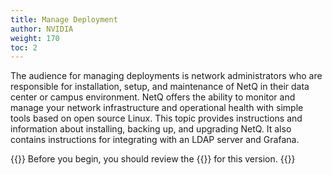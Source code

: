 ```yaml
---
title: Manage Deployment
author: NVIDIA
weight: 170
toc: 2
---
```


The audience for managing deployments is network administrators who are responsible for installation, setup, and maintenance of NetQ in their data center or campus environment. NetQ offers the ability to monitor and manage your network infrastructure and operational health with simple tools based on open source Linux. This topic provides instructions and information about installing, backing up, and upgrading NetQ. It also contains instructions for integrating with an LDAP server and Grafana.

{{<notice tip>}}
Before you begin, you should review the {{<link title="NVIDIA Cumulus NetQ 4.2 Release Notes" text="release notes">}} for this version.
{{</notice>}}
